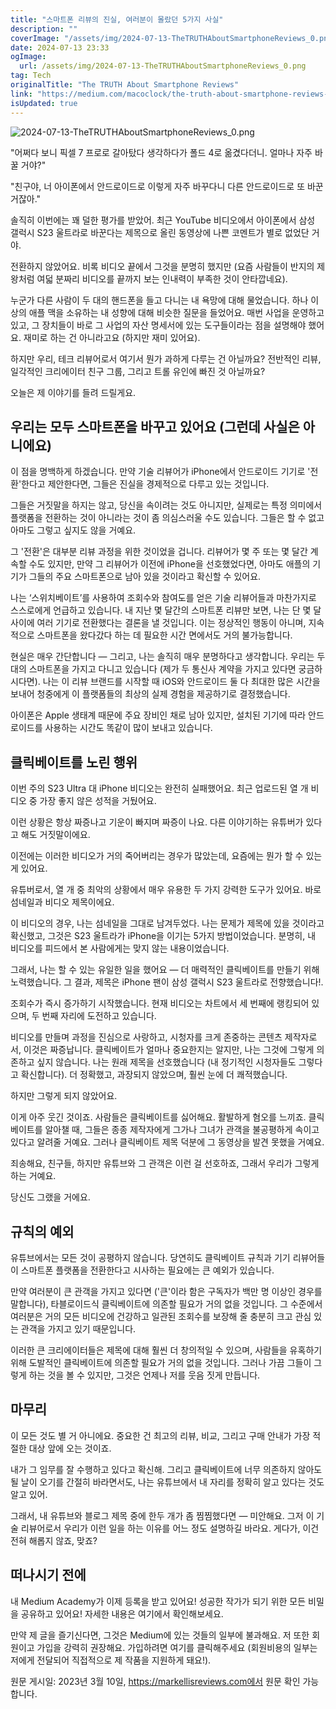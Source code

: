 ```yaml
---
title: "스마트폰 리뷰의 진실, 여러분이 몰랐던 5가지 사실"
description: ""
coverImage: "/assets/img/2024-07-13-TheTRUTHAboutSmartphoneReviews_0.png"
date: 2024-07-13 23:33
ogImage: 
  url: /assets/img/2024-07-13-TheTRUTHAboutSmartphoneReviews_0.png
tag: Tech
originalTitle: "The TRUTH About Smartphone Reviews"
link: "https://medium.com/macoclock/the-truth-about-smartphone-reviews-a1a425e74bae"
isUpdated: true
---
```






![2024-07-13-TheTRUTHAboutSmartphoneReviews_0.png](/assets/img/2024-07-13-TheTRUTHAboutSmartphoneReviews_0.png)

"어쩌다 보니 픽셀 7 프로로 갈아탔다 생각하다가 폴드 4로 옮겼다더니. 얼마나 자주 바꿀 거야?"

"친구야, 너 아이폰에서 안드로이드로 이렇게 자주 바꾸다니 다른 안드로이드로 또 바꾼 거잖아."

솔직히 이번에는 꽤 덜한 평가를 받았어. 최근 YouTube 비디오에서 아이폰에서 삼성 갤럭시 S23 울트라로 바꾼다는 제목으로 올린 동영상에 나쁜 코멘트가 별로 없었단 거야.

<div class="content-ad"></div>

전환하지 않았어요. 비록 비디오 끝에서 그것을 분명히 했지만 (요즘 사람들이 반지의 제왕처럼 여덟 분짜리 비디오를 끝까지 보는 인내력이 부족한 것이 안타깝네요).

누군가 다른 사람이 두 대의 핸드폰을 들고 다니는 내 욕망에 대해 물었습니다. 하나 이상의 애플 맥을 소유하는 내 성향에 대해 비슷한 질문을 들었어요. 매번 사업을 운영하고 있고, 그 장치들이 바로 그 사업의 자산 명세서에 있는 도구들이라는 점을 설명해야 했어요. 재미로 하는 건 아니라고요 (하지만 재미 있어요).

하지만 우리, 테크 리뷰어로서 여기서 뭔가 과하게 다루는 건 아닐까요? 전반적인 리뷰, 일각적인 크리에이터 친구 그룹, 그리고 트롤 유인에 빠진 것 아닐까요?

오늘은 제 이야기를 들려 드릴게요.

<div class="content-ad"></div>

## 우리는 모두 스마트폰을 바꾸고 있어요 (그런데 사실은 아니에요)

이 점을 명백하게 하겠습니다. 만약 기술 리뷰어가 iPhone에서 안드로이드 기기로 '전환'한다고 제안한다면, 그들은 진실을 경제적으로 다루고 있는 것입니다.

그들은 거짓말을 하지는 않고, 당신을 속이려는 것도 아니지만, 실제로는 특정 의미에서 플랫폼을 전환하는 것이 아니라는 것이 좀 의심스러울 수도 있습니다. 그들은 할 수 없고 아마도 그렇고 싶지도 않을 거예요.

그 '전환'은 대부분 리뷰 과정을 위한 것이었을 겁니다. 리뷰어가 몇 주 또는 몇 달간 계속할 수도 있지만, 만약 그 리뷰어가 이전에 iPhone을 선호했었다면, 아마도 애플의 기기가 그들의 주요 스마트폰으로 남아 있을 것이라고 확신할 수 있어요.

<div class="content-ad"></div>

나는 ‘스위치베이트’를 사용하여 조회수와 참여도를 얻은 기술 리뷰어들과 마찬가지로 스스로에게 언급하고 있습니다. 내 지난 몇 달간의 스마트폰 리뷰만 보면, 나는 단 몇 달 사이에 여러 기기로 전환했다는 결론을 낼 것입니다. 이는 정상적인 행동이 아니며, 지속적으로 스마트폰을 왔다갔다 하는 데 필요한 시간 면에서도 거의 불가능합니다.

현실은 매우 간단합니다 — 그리고, 나는 솔직히 매우 분명하다고 생각합니다. 우리는 두 대의 스마트폰을 가지고 다니고 있습니다 (제가 두 통신사 계약을 가지고 있다면 궁금하시다면). 나는 이 리뷰 브랜드를 시작할 때 iOS와 안드로이드 둘 다 최대한 많은 시간을 보내어 청중에게 이 플랫폼들의 최상의 실제 경험을 제공하기로 결정했습니다.

아이폰은 Apple 생태계 때문에 주요 장비인 채로 남아 있지만, 설치된 기기에 따라 안드로이드를 사용하는 시간도 똑같이 많이 보내고 있습니다.

## 클릭베이트를 노린 행위

<div class="content-ad"></div>

이번 주의 S23 Ultra 대 iPhone 비디오는 완전히 실패했어요. 최근 업로드된 열 개 비디오 중 가장 좋지 않은 성적을 거뒀어요.

이런 상황은 항상 짜증나고 기운이 빠지며 짜증이 나요. 다른 이야기하는 유튜버가 있다고 해도 거짓말이에요.

이전에는 이러한 비디오가 거의 죽어버리는 경우가 많았는데, 요즘에는 뭔가 할 수 있는 게 있어요.

유튜버로서, 열 개 중 최악의 상황에서 매우 유용한 두 가지 강력한 도구가 있어요. 바로 섬네일과 비디오 제목이에요.

<div class="content-ad"></div>

이 비디오의 경우, 나는 섬네일을 그대로 남겨두었다. 나는 문제가 제목에 있을 것이라고 확신했고, 그것은 S23 울트라가 iPhone을 이기는 5가지 방법이었습니다. 분명히, 내 비디오를 피드에서 본 사람에게는 맞지 않는 내용이었습니다.

그래서, 나는 할 수 있는 유일한 일을 했어요 — 더 매력적인 클릭베이트를 만들기 위해 노력했습니다. 그 결과, 제목은 iPhone 팬이 삼성 갤럭시 S23 울트라로 전향했습니다!.

조회수가 즉시 증가하기 시작했습니다. 현재 비디오는 차트에서 세 번째에 랭킹되어 있으며, 두 번째 자리에 도전하고 있습니다.

비디오를 만들며 과정을 진심으로 사랑하고, 시청자를 크게 존중하는 콘텐츠 제작자로서, 이것은 짜증납니다. 클릭베이트가 얼마나 중요한지는 알지만, 나는 그것에 그렇게 의존하고 싶지 않습니다. 나는 원래 제목을 선호했습니다 (내 정기적인 시청자들도 그렇다고 확신합니다). 더 정확했고, 과장되지 않았으며, 훨씬 눈에 더 쾌적했습니다.

<div class="content-ad"></div>

하지만 그렇게 되지 않았어요. 

이게 아주 웃긴 것이죠. 사람들은 클릭베이트를 싫어해요. 활발하게 혐오를 느끼죠. 클릭베이트를 알아챌 때, 그들은 종종 제작자에게 그가나 그녀가 관객을 불공평하게 속이고 있다고 알려줄 거예요. 그러나 클릭베이트 제목 덕분에 그 동영상을 발견 못했을 거예요.

죄송해요, 친구들, 하지만 유튜브와 그 관객은 이런 걸 선호하죠, 그래서 우리가 그렇게 하는 거예요.

당신도 그랬을 거에요.

<div class="content-ad"></div>

## 규칙의 예외

유튜브에서는 모든 것이 공평하지 않습니다. 당연히도 클릭베이트 규칙과 기기 리뷰어들이 스마트폰 플랫폼을 전환한다고 시사하는 필요에는 큰 예외가 있습니다.

만약 여러분이 큰 관객을 가지고 있다면 ('큰'이라 함은 구독자가 백만 명 이상인 경우를 말합니다), 타블로이드식 클릭베이트에 의존할 필요가 거의 없을 것입니다. 그 수준에서 여러분은 거의 모든 비디오에 건강하고 일관된 조회수를 보장해 줄 충분히 크고 관심 있는 관객을 가지고 있기 때문입니다.

이러한 큰 크리에이터들은 제목에 대해 훨씬 더 창의적일 수 있으며, 사람들을 유혹하기 위해 도발적인 클릭베이트에 의존할 필요가 거의 없을 것입니다. 그러나 가끔 그들이 그렇게 하는 것을 볼 수 있지만, 그것은 언제나 저를 웃음 짓게 만듭니다.

<div class="content-ad"></div>

## 마무리

이 모든 것도 별 거 아니에요. 중요한 건 최고의 리뷰, 비교, 그리고 구매 안내가 가장 적절한 대상 앞에 오는 것이죠.

내가 그 임무를 잘 수행하고 있다고 확신해. 그리고 클릭베이트에 너무 의존하지 않아도 될 날이 오기를 간절히 바라면서도, 나는 유튜브에서 내 자리를 정확히 알고 있다는 것도 알고 있어.

그래서, 내 유튜브와 블로그 제목 중에 한두 개가 좀 찜찜했다면 — 미안해요. 그저 이 기술 리뷰어로서 우리가 이런 일을 하는 이유를 어느 정도 설명하길 바라요. 게다가, 이건 전혀 해롭지 않죠, 맞죠?

<div class="content-ad"></div>

## 떠나시기 전에

내 Medium Academy가 이제 등록을 받고 있어요! 성공한 작가가 되기 위한 모든 비밀을 공유하고 있어요! 자세한 내용은 여기에서 확인해보세요.

만약 제 글을 즐기신다면, 그것은 Medium에 있는 것들의 일부에 불과해요. 저 또한 회원이고 가입을 강력히 권장해요. 가입하려면 여기를 클릭해주세요 (회원비용의 일부는 저에게 전달되어 직접적으로 제 작품을 지원하게 돼요!).

원문 게시일: 2023년 3월 10일, https://markellisreviews.com에서 원문 확인 가능합니다.